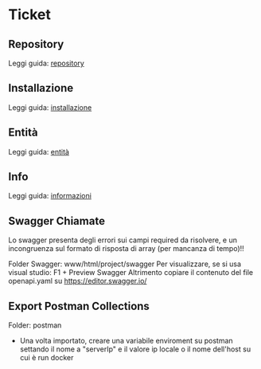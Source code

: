 # Ticket

## Repository
Leggi guida: [repository](repository.md)

## Installazione
Leggi guida: [installazione](install.md)

## Entità
Leggi guida: [entità](entity.md)

## Info
Leggi guida: [informazioni](info.md)

## Swagger Chiamate
Lo swagger presenta degli errori sui campi required da risolvere, e un incongruenza sul formato di risposta di array (per mancanza di tempo)!!

Folder Swagger: www/html/project/swagger
Per visualizzare, se si usa visual studio: F1 + Preview Swagger
Altrimento copiare il contenuto del file openapi.yaml su https://editor.swagger.io/

## Export Postman Collections
Folder: postman
- Una volta importato, creare una variabile enviroment su postman settando il nome a "serverIp" e il valore ip locale o il nome dell'host su cui è run docker

